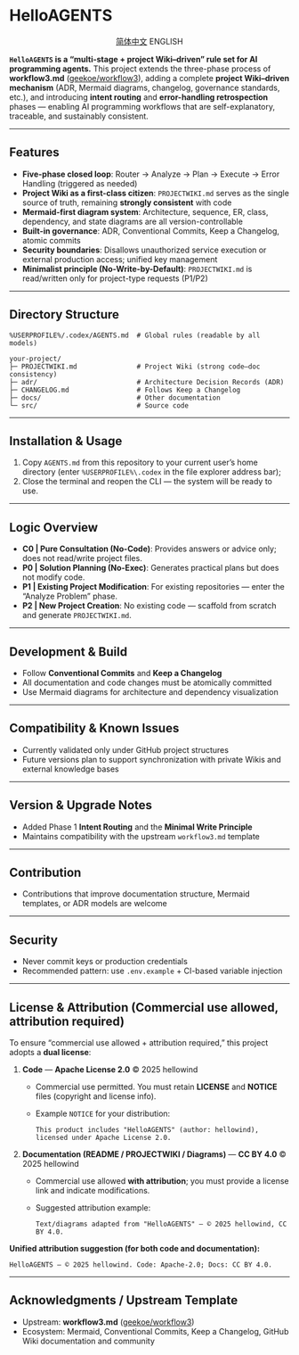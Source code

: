 # HelloAGENTS

<p align="center"><a href="./README.md">简体中文</a>    ENGLISH</p>

**`HelloAGENTS` is a “multi-stage + project Wiki–driven” rule set for AI programming agents.**
This project extends the three-phase process of **workflow3.md** (<a href="./README_EN.md" target="_blank">geekoe/workflow3</a>), adding a complete **project Wiki–driven mechanism** (ADR, Mermaid diagrams, changelog, governance standards, etc.), and introducing **intent routing** and **error-handling retrospection** phases — enabling AI programming workflows that are self-explanatory, traceable, and sustainably consistent.

---

## Features

* **Five-phase closed loop**: Router → Analyze → Plan → Execute → Error Handling (triggered as needed)
* **Project Wiki as a first-class citizen**: `PROJECTWIKI.md` serves as the single source of truth, remaining **strongly consistent** with code
* **Mermaid-first diagram system**: Architecture, sequence, ER, class, dependency, and state diagrams are all version-controllable
* **Built-in governance**: ADR, Conventional Commits, Keep a Changelog, atomic commits
* **Security boundaries**: Disallows unauthorized service execution or external production access; unified key management
* **Minimalist principle (No-Write-by-Default)**: `PROJECTWIKI.md` is read/written only for project-type requests (P1/P2)

---

## Directory Structure

```
%USERPROFILE%/.codex/AGENTS.md  # Global rules (readable by all models)

your-project/
├─ PROJECTWIKI.md               # Project Wiki (strong code–doc consistency)
├─ adr/                         # Architecture Decision Records (ADR)
├─ CHANGELOG.md                 # Follows Keep a Changelog
├─ docs/                        # Other documentation
└─ src/                         # Source code
```

---

## Installation & Usage

1. Copy `AGENTS.md` from this repository to your current user’s home directory (enter `%USERPROFILE%\.codex` in the file explorer address bar);
2. Close the terminal and reopen the CLI — the system will be ready to use.

---

## Logic Overview

* **C0 | Pure Consultation (No-Code)**: Provides answers or advice only; does not read/write project files.
* **P0 | Solution Planning (No-Exec)**: Generates practical plans but does not modify code.
* **P1 | Existing Project Modification**: For existing repositories — enter the “Analyze Problem” phase.
* **P2 | New Project Creation**: No existing code — scaffold from scratch and generate `PROJECTWIKI.md`.

---

## Development & Build

* Follow **Conventional Commits** and **Keep a Changelog**
* All documentation and code changes must be atomically committed
* Use Mermaid diagrams for architecture and dependency visualization

---

## Compatibility & Known Issues

* Currently validated only under GitHub project structures
* Future versions plan to support synchronization with private Wikis and external knowledge bases

---

## Version & Upgrade Notes

* Added Phase 1 **Intent Routing** and the **Minimal Write Principle**
* Maintains compatibility with the upstream `workflow3.md` template

---

## Contribution

* Contributions that improve documentation structure, Mermaid templates, or ADR models are welcome

---

## Security

* Never commit keys or production credentials
* Recommended pattern: use `.env.example` + CI-based variable injection

---

## License & Attribution (**Commercial use allowed, attribution required**)

To ensure “commercial use allowed + attribution required,” this project adopts a **dual license**:

1. **Code** — **Apache License 2.0** © 2025 hellowind

   * Commercial use permitted. You must retain **LICENSE** and **NOTICE** files (copyright and license info).
   * Example `NOTICE` for your distribution:

     ```
     This product includes "HelloAGENTS" (author: hellowind), licensed under Apache License 2.0.
     ```

2. **Documentation (README / PROJECTWIKI / Diagrams)** — **CC BY 4.0** © 2025 hellowind

   * Commercial use allowed **with attribution**; you must provide a license link and indicate modifications.
   * Suggested attribution example:

     ```
     Text/diagrams adapted from "HelloAGENTS" — © 2025 hellowind, CC BY 4.0.
     ```

**Unified attribution suggestion (for both code and documentation):**

```
HelloAGENTS — © 2025 hellowind. Code: Apache-2.0; Docs: CC BY 4.0.
```

---

## Acknowledgments / Upstream Template

* Upstream: **workflow3.md** (<a href="./README_EN.md" target="_blank">geekoe/workflow3</a>)
* Ecosystem: Mermaid, Conventional Commits, Keep a Changelog, GitHub Wiki documentation and community